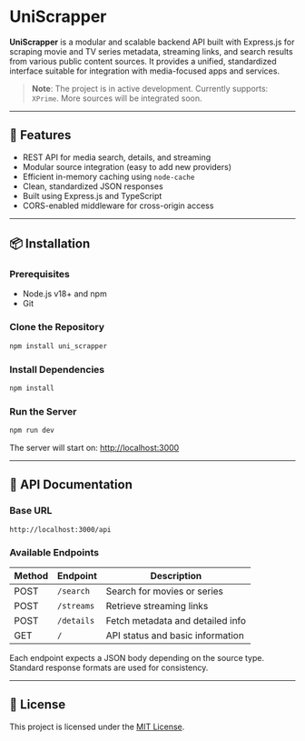 # UniScrapper

**UniScrapper** is a modular and scalable backend API built with Express.js for scraping movie and TV series metadata, streaming links, and search results from various public content sources. It provides a unified, standardized interface suitable for integration with media-focused apps and services.

> **Note**: The project is in active development. Currently supports: `XPrime`. More sources will be integrated soon.

---

## 🚀 Features

- REST API for media search, details, and streaming
- Modular source integration (easy to add new providers)
- Efficient in-memory caching using `node-cache`
- Clean, standardized JSON responses
- Built using Express.js and TypeScript
- CORS-enabled middleware for cross-origin access

---

## 📦 Installation

### Prerequisites

- Node.js v18+ and npm
- Git

### Clone the Repository

```bash
npm install uni_scrapper
````

### Install Dependencies

```bash
npm install
```

### Run the Server

```bash
npm run dev
```

The server will start on: [http://localhost:3000](http://localhost:3000)

---

## 📘 API Documentation

### Base URL

```
http://localhost:3000/api
```

### Available Endpoints

| Method | Endpoint   | Description                      |
| ------ | ---------- | -------------------------------- |
| POST   | `/search`  | Search for movies or series      |
| POST   | `/streams` | Retrieve streaming links         |
| POST   | `/details` | Fetch metadata and detailed info |
| GET    | `/`        | API status and basic information |

Each endpoint expects a JSON body depending on the source type. Standard response formats are used for consistency.

---

## 📄 License

This project is licensed under the [MIT License](LICENSE).